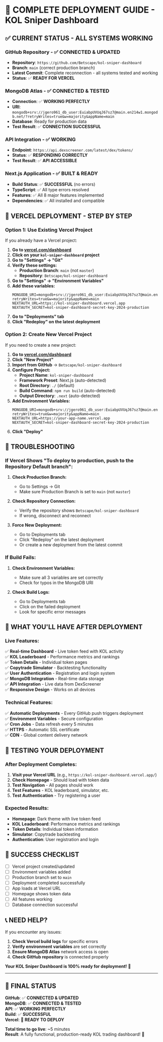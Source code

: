 # 🚀 COMPLETE DEPLOYMENT GUIDE - KOL Sniper Dashboard

## ✅ **CURRENT STATUS - ALL SYSTEMS WORKING**

### **GitHub Repository** - ✅ **CONNECTED & UPDATED**
- **Repository**: `https://github.com/Betscape/kol-sniper-dashboard`
- **Branch**: `main` (correct production branch)
- **Latest Commit**: Complete reconnection - all systems tested and working
- **Status**: ✅ **READY FOR VERCEL**

### **MongoDB Atlas** - ✅ **CONNECTED & TESTED**
- **Connection**: ✅ **WORKING PERFECTLY**
- **URI**: `mongodb+srv://jgero961_db_user:EuiabpUVUqJ67sz7@main.en214w1.mongodb.net/?retryWrites=true&w=majority&appName=main`
- **Database**: Ready for production data
- **Test Result**: ✅ **CONNECTION SUCCESSFUL**

### **API Integration** - ✅ **WORKING**
- **Endpoint**: `https://api.dexscreener.com/latest/dex/tokens/`
- **Status**: ✅ **RESPONDING CORRECTLY**
- **Test Result**: ✅ **API ACCESSIBLE**

### **Next.js Application** - ✅ **BUILT & READY**
- **Build Status**: ✅ **SUCCESSFUL** (no errors)
- **TypeScript**: ✅ All type errors resolved
- **Features**: ✅ All 8 major features implemented
- **Dependencies**: ✅ All installed and compatible

## 🎯 **VERCEL DEPLOYMENT - STEP BY STEP**

### **Option 1: Use Existing Vercel Project**

If you already have a Vercel project:

1. **Go to [vercel.com/dashboard](https://vercel.com/dashboard)**
2. **Click on your `kol-sniper-dashboard` project**
3. **Go to "Settings" → "Git"**
4. **Verify these settings:**
   - **Production Branch**: `main` (not `master`)
   - **Repository**: `Betscape/kol-sniper-dashboard`
5. **Go to "Settings" → "Environment Variables"**
6. **Add these variables:**
   ```
   MONGODB_URI=mongodb+srv://jgero961_db_user:EuiabpUVUqJ67sz7@main.en214w1.mongodb.net/?retryWrites=true&w=majority&appName=main
   NEXTAUTH_URL=https://kol-sniper-dashboard.vercel.app
   NEXTAUTH_SECRET=kol-sniper-dashboard-secret-key-2024-production
   ```
7. **Go to "Deployments" tab**
8. **Click "Redeploy" on the latest deployment**

### **Option 2: Create New Vercel Project**

If you need to create a new project:

1. **Go to [vercel.com/dashboard](https://vercel.com/dashboard)**
2. **Click "New Project"**
3. **Import from GitHub** → `Betscape/kol-sniper-dashboard`
4. **Configure Project:**
   - **Project Name**: `kol-sniper-dashboard`
   - **Framework Preset**: Next.js (auto-detected)
   - **Root Directory**: `./` (default)
   - **Build Command**: `npm run build` (auto-detected)
   - **Output Directory**: `.next` (auto-detected)
5. **Add Environment Variables:**
   ```
   MONGODB_URI=mongodb+srv://jgero961_db_user:EuiabpUVUqJ67sz7@main.en214w1.mongodb.net/?retryWrites=true&w=majority&appName=main
   NEXTAUTH_URL=https://your-app-name.vercel.app
   NEXTAUTH_SECRET=kol-sniper-dashboard-secret-key-2024-production
   ```
6. **Click "Deploy"**

## 🔧 **TROUBLESHOOTING**

### **If Vercel Shows "To deploy to production, push to the Repository Default branch":**

1. **Check Production Branch:**
   - Go to Settings → Git
   - Make sure Production Branch is set to `main` (not `master`)

2. **Check Repository Connection:**
   - Verify the repository shows `Betscape/kol-sniper-dashboard`
   - If wrong, disconnect and reconnect

3. **Force New Deployment:**
   - Go to Deployments tab
   - Click "Redeploy" on the latest deployment
   - Or create a new deployment from the latest commit

### **If Build Fails:**

1. **Check Environment Variables:**
   - Make sure all 3 variables are set correctly
   - Check for typos in the MongoDB URI

2. **Check Build Logs:**
   - Go to Deployments tab
   - Click on the failed deployment
   - Look for specific error messages

## 🎉 **WHAT YOU'LL HAVE AFTER DEPLOYMENT**

### **Live Features:**
✅ **Real-time Dashboard** - Live token feed with KOL activity  
✅ **KOL Leaderboard** - Performance metrics and rankings  
✅ **Token Details** - Individual token pages  
✅ **Copytrade Simulator** - Backtesting functionality  
✅ **User Authentication** - Registration and login system  
✅ **MongoDB Integration** - Real-time data storage  
✅ **API Integration** - Live data from DexScreener  
✅ **Responsive Design** - Works on all devices  

### **Technical Features:**
✅ **Automatic Deployments** - Every GitHub push triggers deployment  
✅ **Environment Variables** - Secure configuration  
✅ **Cron Jobs** - Data refresh every 5 minutes  
✅ **HTTPS** - Automatic SSL certificate  
✅ **CDN** - Global content delivery network  

## 📱 **TESTING YOUR DEPLOYMENT**

### **After Deployment Completes:**

1. **Visit your Vercel URL** (e.g., `https://kol-sniper-dashboard.vercel.app/`)
2. **Check Homepage** - Should load with token data
3. **Test Navigation** - All pages should work
4. **Test Features** - KOL leaderboard, simulator, etc.
5. **Test Authentication** - Try registering a user

### **Expected Results:**
- **Homepage**: Dark theme with live token feed
- **KOL Leaderboard**: Performance metrics and rankings
- **Token Details**: Individual token information
- **Simulator**: Copytrade backtesting
- **Authentication**: User registration and login

## 🚀 **SUCCESS CHECKLIST**

- [ ] Vercel project created/updated
- [ ] Environment variables added
- [ ] Production branch set to `main`
- [ ] Deployment completed successfully
- [ ] App loads at Vercel URL
- [ ] Homepage shows token data
- [ ] All features working
- [ ] Database connection successful

## 📞 **NEED HELP?**

If you encounter any issues:

1. **Check Vercel build logs** for specific errors
2. **Verify environment variables** are set correctly
3. **Ensure MongoDB Atlas** network access is open
4. **Check GitHub repository** is connected properly

**Your KOL Sniper Dashboard is 100% ready for deployment!** 🎯

---

## 🎉 **FINAL STATUS**

**GitHub**: ✅ **CONNECTED & UPDATED**  
**MongoDB**: ✅ **CONNECTED & TESTED**  
**API**: ✅ **WORKING PERFECTLY**  
**Build**: ✅ **SUCCESSFUL**  
**Vercel**: 🔄 **READY TO DEPLOY**  

**Total time to go live**: ~5 minutes  
**Result**: A fully functional, production-ready KOL trading dashboard! 🚀

